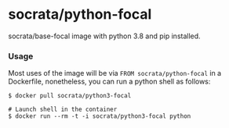 socrata/python-focal
=====================

socrata/base-focal image with python 3.8 and pip installed.

### Usage

Most uses of the image will be via `FROM socrata/python-focal` in a Dockerfile, nonetheless, you can run a python shell as follows:

    $ docker pull socrata/python3-focal

    # Launch shell in the container
    $ docker run --rm -t -i socrata/python3-focal python
